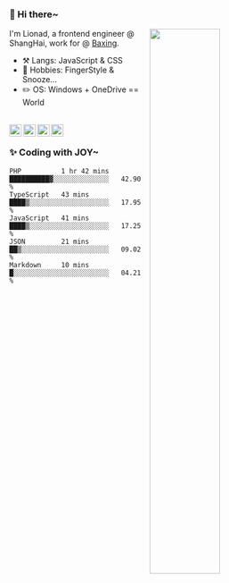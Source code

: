 ### 👋 Hi there~

[<img align="right" width="50%" src="https://github-readme-stats.vercel.app/api?username=Lionad-Morotar&show_icons=true">](https://metrics.lecoq.io/ouuan?template=classic)

I'm Lionad, a frontend engineer @ ShangHai, work for @ [Baxing](https://github.com/baixing).

- ⚒️ Langs: JavaScript & CSS
- 🎨 Hobbies: FingerStyle & Snooze...
- ✏️ OS: Windows + OneDrive == World

<br />

<a href="https://www.lionad.art">
  <img align="left" alt="lionad-art" width="22px" src="https://cdn.jsdelivr.net/npm/simple-icons@3.1.0/icons/wordpress.svg" />
</a>
<a href="#1806234223">
  <img align="left" alt="1806234223" width="22px" src="https://cdn.jsdelivr.net/npm/simple-icons@3.1.0/icons/tencentqq.svg" />
</a>
<a href="https://www.zhihu.com/people/Lionad">
  <img align="left" alt="132yse" width="22px" src="https://cdn.jsdelivr.net/npm/simple-icons@3.1.0/icons/zhihu.svg" />
</a>
<a href="https://github.com/Lionad-Morotar">
  <img align="left" alt="yisar" width="22px" src="https://cdn.jsdelivr.net/npm/simple-icons@3.1.0/icons/github.svg" />
</a>

<br />

### ✨ Coding with JOY~

<!--START_SECTION:waka-->
```text
PHP          1 hr 42 mins    ██████████▓░░░░░░░░░░░░░░   42.90 % 
TypeScript   43 mins         ████▒░░░░░░░░░░░░░░░░░░░░   17.95 % 
JavaScript   41 mins         ████▒░░░░░░░░░░░░░░░░░░░░   17.25 % 
JSON         21 mins         ██▒░░░░░░░░░░░░░░░░░░░░░░   09.02 % 
Markdown     10 mins         █░░░░░░░░░░░░░░░░░░░░░░░░   04.21 % 
```
<!--END_SECTION:waka-->
